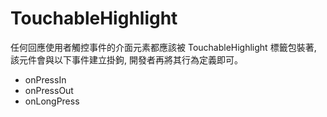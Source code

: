 # TouchableHighlight

任何回應使用者觸控事件的介面元素都應該被 TouchableHighlight 標籤包裝著, 該元件會與以下事件建立掛鉤, 開發者再將其行為定義即可。

* onPressIn
* onPressOut
* onLongPress